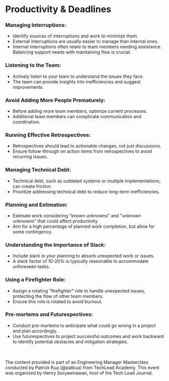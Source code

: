 # Productivity & Deadlines

### **Managing Interruptions:**
- Identify sources of interruptions and work to minimize them.
- External interruptions are usually easier to manage than internal ones.
- Internal interruptions often relate to team members needing assistance. Balancing support needs with maintaining flow is crucial.

### **Listening to the Team:**
- Actively listen to your team to understand the issues they face.
- The team can provide insights into inefficiencies and suggest improvements.

### **Avoid Adding More People Prematurely:**
- Before adding more team members, optimize current processes.
- Additional team members can complicate communication and coordination.

### **Running Effective Retrospectives:**
- Retrospectives should lead to actionable changes, not just discussions.
- Ensure follow-through on action items from retrospectives to avoid recurring issues.

### **Managing Technical Debt:**
- Technical debt, such as outdated systems or multiple implementations, can create friction.
- Prioritize addressing technical debt to reduce long-term inefficiencies.

### **Planning and Estimation:**
- Estimate work considering "known unknowns" and "unknown unknowns" that could affect productivity.
- Aim for a high percentage of planned work completion, but allow for some contingency.

### **Understanding the Importance of Slack:**
- Include slack in your planning to absorb unexpected work or issues.
- A slack factor of 10-20% is typically reasonable to accommodate unforeseen tasks.

### **Using a Firefighter Role:**
- Assign a rotating "firefighter" role to handle unexpected issues, protecting the flow of other team members.
- Ensure this role is rotated to avoid burnout.

### **Pre-mortems and Futurespectives:**
- Conduct pre-mortems to anticipate what could go wrong in a project and plan accordingly.
- Use futurespectives to project successful outcomes and work backward to identify potential obstacles and mitigation strategies.

<br><br>
The content provided is part of an Engineering Manager Masterclass conducted by Patrick Kua (@patkua) from TechLead Academy. This event was organized by Henry Suryawirawan, host of the Tech Lead Journal.